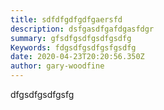 ```yaml
---
title: sdfdfgdfgdfgaersfd
description: dsfgasdfgafdgasfdgr
summary: gfsdfgsdfgsdfgsdfg
Keywords: fdgsdfgsdfgsfgsdfg
date: 2020-04-23T20:20:56.350Z
author: gary-woodfine
---
```

dfgsdfgsdfgsfg